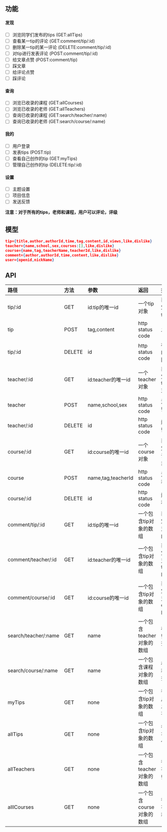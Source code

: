 ## 功能
#### 发现
- [ ] 浏览同学们发布的tips (GET:allTips)
- [ ] 查看某一tip的评论 (GET:comment/tip/:id)
- [ ] 删除某一tip的某一评论 (DELETE:comment/tip/:id)
- [ ] 对tip进行发表评论 (POST:comment/tip/:id)
- [ ] 给文章点赞 (POST:comment/tip)
- [ ] 踩文章
- [ ] 给评论点赞
- [ ] 踩评论

#### 查询
- [ ] 浏览已收录的课程 (GET:allCourses)
- [ ] 浏览已收录的老师 (GET:allTeachers)
- [ ] 查询已收录的课程 (GET:search/teacher/:name)
- [ ] 查询已收录的老师 (GET:search/course/:name)

#### 我的
- [ ] 用户登录 
- [ ] 发表tips (POST:tip)
- [ ] 查看自己创作的tip (GET:myTips)
- [ ] 管理自己创作的tip (DELETE:tip/:id)

#### 设置
- [ ] 主题设置 
- [ ] 项目信息
- [ ] 发送反馈

**注意：对于所有的tips，老师和课程，用户可以评论，评级**

## 模型
```json
tip={title,author,authorId,time,tag,content,id,views,like,dislike}
teacher={name,school,sex,courses:[],like,dislike}
course={name,tag,teacherName,teacherId,like,dislike}
comment={author,authorId,time,content,like,dislike}
user={openid,nickName}
```
## API
|路径|方法|参数|返回|描述|
|:--|:--|:--|:--|:--|
|tip/:id|GET|id:tip的唯一id|一个tip对象|获取指定id的tip对象|
|tip|POST|tag,content|http status code|发布tip|
|tip/:id|DELETE|id|http status code|根据tip的id删除tip|
|teacher/:id|GET|id:teacher的唯一id|一个teacher对象|获取指定id的teacher对象|
|teacher|POST|name,school,sex|http status code|添加老师|
|teacher/:id|DELETE|id|http status code|删除老师|
|course/:id|GET|id:course的唯一id|一个course对象|获取指定id的课程对象|
|course|POST|name,tag,teacherId|http status code|添加课程|
|course/:id|DELETE|id|http status code|删除课程|
|comment/tip/:id|GET|id:tip的唯一id|一个包含tip对象的数组|获取指定id的对于tip的评论|
|comment/teacher/:id|GET|id:teacher的唯一id|一个包含tip对象的数组|获取指定id的对于teacher的评论|
|comment/course/:id|GET|id:course的唯一id|一个包含tip对象的数组|获取指定id的对于course的评论|
|search/teacher/:name|GET|name|一个包含teacher对象的数组|根据老师名字查询|
|search/course/:name|GET|name|一个包含课程对象的数组|根据课程名字查询|
|myTips|GET|none|一个包含tip对象的数组|得到该用户所发的所有tip|
|allTips|GET|none|一个包含tip对象的数组|得到所有的tip信息|
|allTeachers|GET|none|一个包含teacher对象的数组|得到所有的老师信息|
|alllCourses|GET|none|一个包含course对象的数组|得到所有的课程信息|
